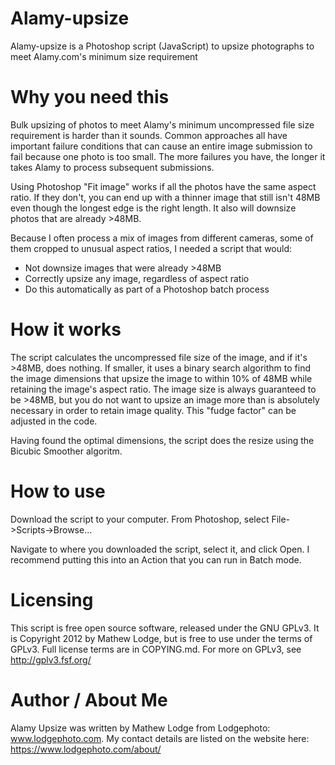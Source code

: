 Alamy-upsize
============

Alamy-upsize is a Photoshop script (JavaScript) to upsize photographs to meet Alamy.com's minimum size requirement

Why you need this
=================

Bulk upsizing of photos to meet Alamy's minimum uncompressed file size
requirement is harder than it sounds. Common approaches all have important
failure conditions that can cause an entire image submission to fail because
one photo is too small. The more
failures you have, the longer it takes Alamy to process subsequent submissions.

Using Photoshop "Fit image" works if all the photos have the same aspect ratio. If they don't,
you can end up with a thinner image that still isn't 48MB even though the
longest edge is the right length. It also will downsize photos that are already >48MB.

Because I often process a mix of images from different cameras, some of them
cropped to unusual aspect ratios, I needed a script that would:

* Not downsize images that were already >48MB
* Correctly upsize any image, regardless of aspect ratio
* Do this automatically as part of a Photoshop batch process

How it works
============

The script calculates the uncompressed file size of the image, and if it's >48MB, does nothing. If smaller, it uses a binary search algorithm to find
the image dimensions that upsize the image to within 10% of 48MB while
retaining the image's aspect ratio. The image
size is always guaranteed to be >48MB, but you do not want to upsize an image more than is absolutely necessary in
order to retain image quality. This "fudge factor" can be adjusted in the code.

Having found the optimal dimensions, the script does the resize using the
Bicubic Smoother algoritm.

How to use
==========

Download the script to your computer. From Photoshop, select File->Scripts->Browse...

Navigate to where you downloaded the script, select it, and click Open. I recommend putting this into an Action that you can run in Batch mode.

Licensing
=========

This script is free open source software, released under the GNU GPLv3. It
is Copyright 2012 by Mathew Lodge, but is free to use under the terms of GPLv3. Full license terms
are in COPYING.md. For
more on GPLv3, see http://gplv3.fsf.org/

Author / About Me
=================

Alamy Upsize was written by Mathew Lodge from Lodgephoto: www.lodgephoto.com. My contact details are listed
on the website here: https://www.lodgephoto.com/about/

